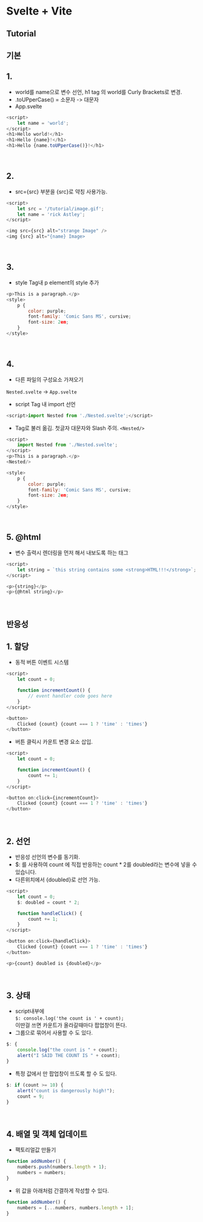# Svelte + Vite

## Tutorial

## 기본

## 1.

-   world를 name으로 변수 선언, h1 tag 의 world를 Curly Brackets로 변경.
-   .toUPperCase() = 소문자 -> 대문자
-   App.svelte

```javascript
<script>
    let name = 'world';
</script>
<h1>Hello world!</h1>
<h1>Hello {name}!</h1>
<h1>Hello {name.toUPperCase()}!</h1>
```

<br>

## 2.

-   src={src} 부분을 {src}로 약칭 사용가능.

```javascript
<script>
    let src = '/tutorial/image.gif';
    let name = 'rick Astley';
</script>

<img src={src} alt="strange Image" />
<img {src} alt="{name} Image>
```

<br>

## 3.

-   style Tag내 p element의 style 추가

```javascript
<p>This is a paragraph.</p>
<style>
	p {
		color: purple;
		font-family: 'Comic Sans MS', cursive;
		font-size: 2em;
	}
</style>
```

<br>

## 4.

-   다른 파일의 구성요소 가져오기

`Nested.svelte` -> `App.svelte`

-   script Tag 내 import 선언

```javascript
<script>import Nested from './Nested.svelte';</script>
```

-   Tag로 불러 옮김. 첫글자 대문자와 Slash 주의.
    `<Nested/>`

```javascript
<script>
    import Nested from './Nested.svelte';
</script>
<p>This is a paragraph.</p>
<Nested/>

<style>
	p {
		color: purple;
		font-family: 'Comic Sans MS', cursive;
		font-size: 2em;
	}
</style>
```

<br>

## 5. @html

-   변수 출력시 렌더링을 먼저 해서 내보도록 하는 태그

```javascript
<script>
	let string = `this string contains some <strong>HTML!!!</strong>`;
</script>

<p>{string}</p>
<p>{@html string}</p>
```

<br>

## 반응성

## 1. 할당

-   동적 버튼 이벤트 시스템

```javascript
<script>
	let count = 0;

	function incrementCount() {
		// event handler code goes here
	}
</script>

<button>
	Clicked {count} {count === 1 ? 'time' : 'times'}
</button>
```

-   버튼 클릭시 카운트 변경 요소 삽입.

```javascript
<script>
	let count = 0;

	function incrementCount() {
        count += 1;
	}
</script>

<button on:click={incrementCount}>
	Clicked {count} {count === 1 ? 'time' : 'times'}
</button>
```

<br>

## 2. 선언

-   반응성 선언의 변수를 동기화.
-   $: 를 사용하여 count 에 직접 반응하는 count \* 2를 doubled라는 변수에 넣을 수 있습니다.
-   다른위치에서 {doubled}로 선언 가능.

```javascript
<script>
	let count = 0;
	$: doubled = count * 2;

	function handleClick() {
		count += 1;
	}
</script>

<button on:click={handleClick}>
	Clicked {count} {count === 1 ? 'time' : 'times'}
</button>

<p>{count} doubled is {doubled}</p>
```

<br>

## 3. 상태

-   script내부에  
    `$: console.log('the count is ' + count);`  
    이딴걸 쓰면 카운트가 올라갈때마다 팝업창이 뜬다.
-   그룹으로 묶어서 사용할 수 도 있다.

```javascript
$: {
    console.log("the count is " + count);
    alert("I SAID THE COUNT IS " + count);
}
```

-   특정 값에서 만 팝업창이 뜨도록 할 수 도 있다.

```javascript
$: if (count >= 10) {
    alert("count is dangerously high!");
    count = 9;
}
```

<br>

## 4. 배열 및 객체 업데이트

-   팩토리얼값 만들기

```javascript
function addNumber() {
    numbers.push(numbers.length + 1);
    numbers = numbers;
}
```

-   위 값을 아래처럼 간결하게 작성할 수 있다.

```javascript
function addNumber() {
    numbers = [...numbers, numbers.length + 1];
}
```

